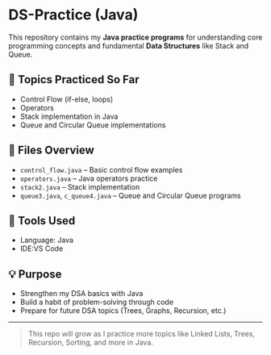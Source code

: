 # DS-Practice (Java)

This repository contains my **Java practice programs** for understanding core programming concepts and fundamental **Data Structures** like Stack and Queue.

## 🧠 Topics Practiced So Far

- Control Flow (if-else, loops)
- Operators
- Stack implementation in Java
- Queue and Circular Queue implementations

## 📁 Files Overview

- `control_flow.java` – Basic control flow examples
- `operators.java` – Java operators practice
- `stack2.java` – Stack implementation
- `queue3.java`, `c_queue4.java` – Queue and Circular Queue programs

## 🔧 Tools Used

- Language: Java
- IDE:VS Code

## 💡 Purpose

- Strengthen my DSA basics with Java
- Build a habit of problem-solving through code
- Prepare for future DSA topics (Trees, Graphs, Recursion, etc.)

---

> This repo will grow as I practice more topics like Linked Lists, Trees, Recursion, Sorting, and more in Java.
